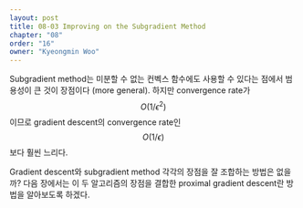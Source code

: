 ```yaml
---
layout: post
title: 08-03 Improving on the Subgradient Method
chapter: "08"
order: "16"
owner: "Kyeongmin Woo"
---
```


Subgradient method는 미분할 수 없는 컨벡스 함수에도 사용할 수 있다는 점에서 범용성이 큰 것이 장점이다 (more general). 하지만 convergence rate가 $$O(1/\epsilon^{2})$$이므로 gradient descent의 convergence rate인 $$O(1/\epsilon)$$보다 훨씬 느리다. 

Gradient descent와 subgradient method 각각의 장점을 잘 조합하는 방법은 없을까? 다음 장에서는 이 두 알고리즘의 장점을 결합한 proximal gradient descent란 방법을 알아보도록 하겠다.